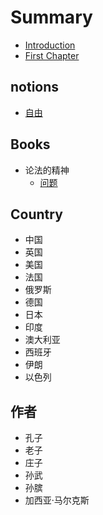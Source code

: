 # Summary

* [Introduction](README.md)
* [First Chapter](chapter1.md)

## notions

* [自由](notions/zi-you.md)

## Books

* 论法的精神
  * [问题](books/wen-ti.md)

## Country

* 中国
* 英国
* 美国
* 法国
* 俄罗斯
* 德国
* 日本
* 印度
* 澳大利亚
* 西班牙
* 伊朗
* 以色列

## 作者

* 孔子
* 老子
* 庄子
* 孙武
* 孙膑
* 加西亚·马尔克斯

